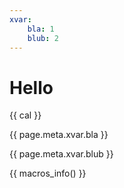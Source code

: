 ```yaml
---
xvar:
    bla: 1
    blub: 2
---
```


# Hello

{{ cal }}

{{ page.meta.xvar.bla }}

{{ page.meta.xvar.blub }}

{{ macros_info() }}